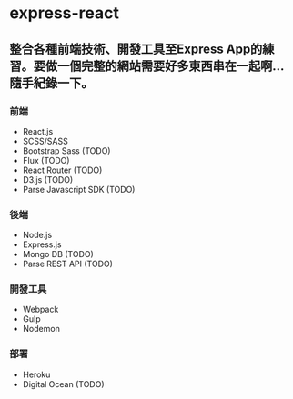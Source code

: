 # express-react
## 整合各種前端技術、開發工具至Express App的練習。要做一個完整的網站需要好多東西串在一起啊...隨手紀錄一下。

### 前端
-	React.js
- SCSS/SASS
- Bootstrap Sass (TODO)
-	Flux (TODO)
- React Router (TODO)
- D3.js (TODO)
- Parse Javascript SDK (TODO)


### 後端
- Node.js
- Express.js
- Mongo DB (TODO)
- Parse REST API (TODO)

### 開發工具
- Webpack
- Gulp
- Nodemon

### 部署
- Heroku
- Digital Ocean (TODO)